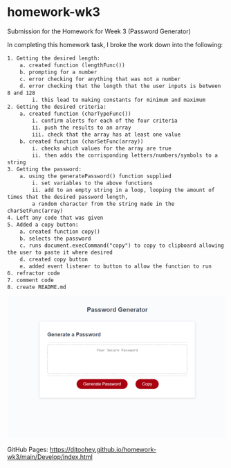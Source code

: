 # homework-wk3
Submission for the Homework for Week 3 (Password Generator)

In completing this homework task, I broke the work down into the following:
```
1. Getting the desired length:
    a. created function (lengthFunc())
    b. prompting for a number
    c. error checking for anything that was not a number
    d. error checking that the length that the user inputs is between 8 and 128
        i. this lead to making constants for minimum and maximum
2. Getting the desired criteria:
    a. created function (charTypeFunc())
        i. confirm alerts for each of the four criteria
        ii. push the results to an array
        iii. check that the array has at least one value
    b. created function (charSetFunc(array))
        i. checks which values for the array are true
        ii. then adds the corrisponding letters/numbers/symbols to a string
3. Getting the password:
    a. using the generatePassword() function supplied
        i. set variables to the above functions
        ii. add to an empty string in a loop, looping the amount of times that the desired password length, 
        a random character from the string made in the charSetFunc(array)
4. Left any code that was given
5. Added a copy button:
    a. created function copy()
    b. selects the password
    c. runs document.execCommand("copy") to copy to clipboard allowing the user to paste it where desired
    d. created copy button
    e. added event listener to button to allow the function to run
6. refractor code
7. comment code
8. create README.md
```

![password generator completed](./main/Assets/wk3imgPasswordGen.PNG)

GitHub Pages: https://djtoohey.github.io/homework-wk3/main/Develop/index.html
